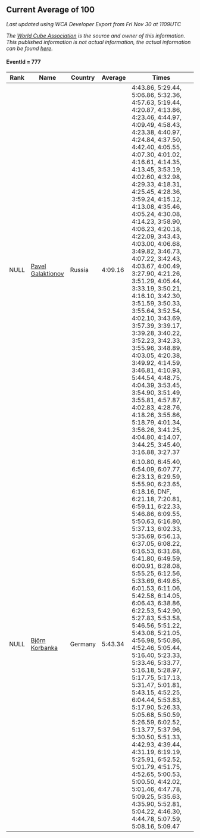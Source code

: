 ## Current Average of 100

*Last updated using WCA Developer Export from Fri Nov 30 at 1109UTC*

*The [World Cube Association](https://www.worldcubeassociation.org) is the source and owner of this information. This published information is not actual information, the actual information can be found [here](https://www.worldcubeassociation.org/results).*

#### EventId = 777

|Rank|Name|Country|Average|Times|  
|--|--|--|--|--|  
|NULL|[Pavel Galaktionov](https://www.worldcubeassociation.org/persons/2013GALA04)|Russia|4:09.16|4:43.86, 5:29.44, 5:06.86, 5:32.36, 4:57.63, 5:19.44, 4:20.87, 4:13.86, 4:23.46, 4:44.97, 4:09.49, 4:58.43, 4:23.38, 4:40.97, 4:24.84, 4:37.50, 4:42.40, 4:05.55, 4:07.30, 4:01.02, 4:16.61, 4:14.35, 4:13.45, 3:53.19, 4:02.60, 4:32.98, 4:29.33, 4:18.31, 4:25.45, 4:28.36, 3:59.24, 4:15.12, 4:13.08, 4:35.46, 4:05.24, 4:30.08, 4:14.23, 3:58.90, 4:06.23, 4:20.18, 4:22.09, 3:43.43, 4:03.00, 4:06.68, 3:49.82, 3:46.73, 4:07.22, 3:42.43, 4:03.67, 4:00.49, 3:27.90, 4:21.26, 3:51.29, 4:05.44, 3:33.19, 3:50.21, 4:16.10, 3:42.30, 3:51.59, 3:50.33, 3:55.64, 3:52.54, 4:02.10, 3:43.69, 3:57.39, 3:39.17, 3:39.28, 3:40.22, 3:52.23, 3:42.33, 3:55.96, 3:48.89, 4:03.05, 4:20.38, 3:49.92, 4:14.59, 3:46.81, 4:10.93, 5:44.54, 4:48.75, 4:04.39, 3:53.45, 3:54.90, 3:51.49, 3:55.81, 4:57.87, 4:02.83, 4:28.76, 4:18.26, 3:55.86, 5:18.79, 4:01.34, 3:56.26, 3:41.25, 4:04.80, 4:14.07, 3:44.25, 3:45.40, 3:16.88, 3:27.37|  
|NULL|[Björn Korbanka](https://www.worldcubeassociation.org/persons/2009KORB01)|Germany|5:43.34|6:10.80, 6:45.40, 6:54.09, 6:07.77, 6:23.13, 6:29.59, 5:55.90, 6:23.65, 6:18.16, DNF, 6:21.18, 7:20.81, 6:59.11, 6:22.33, 5:46.86, 6:09.55, 5:50.63, 6:16.80, 5:37.13, 6:02.33, 5:35.69, 6:56.13, 6:37.05, 6:08.22, 6:16.53, 6:31.68, 5:41.80, 6:49.59, 6:00.91, 6:28.08, 5:55.25, 6:12.56, 5:33.69, 6:49.65, 6:01.53, 6:11.06, 5:42.58, 6:14.05, 6:06.43, 6:38.86, 6:22.53, 5:42.90, 5:27.83, 5:53.58, 5:46.56, 5:51.22, 5:43.08, 5:21.05, 4:56.98, 5:50.86, 4:52.46, 5:05.44, 5:16.40, 5:23.33, 5:33.46, 5:33.77, 5:16.18, 5:28.97, 5:17.75, 5:17.13, 5:31.47, 5:01.81, 5:43.15, 4:52.25, 6:04.44, 5:53.83, 5:17.90, 5:26.33, 5:05.68, 5:50.59, 5:26.59, 6:02.52, 5:13.77, 5:37.96, 5:30.50, 5:51.33, 4:42.93, 4:39.44, 4:31.19, 6:19.19, 5:25.91, 6:52.52, 5:01.79, 4:51.75, 4:52.65, 5:00.53, 5:00.50, 4:42.02, 5:01.46, 4:47.78, 5:09.25, 5:35.63, 4:35.90, 5:52.81, 5:04.22, 4:46.30, 4:44.78, 5:07.59, 5:08.16, 5:09.47|  
